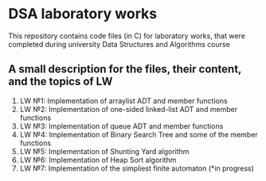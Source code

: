 # DSA laboratory works 

This repository contains code files (in C) for laboratory works, that were completed during university Data Structures and Algorithms course

## A small description for the files, their content, and the topics of LW

1. LW №1: Implementation of arraylist ADT and member functions
2. LW №2: Implementation of one-sided linked-list ADT and member functions
3. LW №3: Implementation of queue ADT and member functions
4. LW №4: Implementation of Binary Search Tree and some of the member functions
5. LW №5: Implementation of Shunting Yard algorithm
6. LW №6: Implementation of Heap Sort algorithm
7. LW №7: Implementation of the simpliest finite automaton (*in progress)
